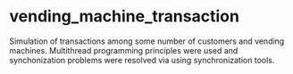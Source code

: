 # vending_machine_transaction
Simulation of transactions among some number of customers and vending machines. Multithread programming principles were used and synchonization problems were resolved via using synchronization tools.
